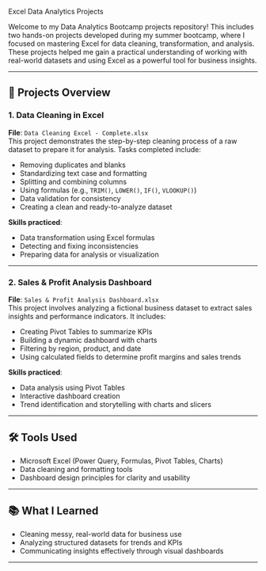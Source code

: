 Excel Data Analytics Projects

Welcome to my Data Analytics Bootcamp projects repository! This includes two hands-on projects developed during my summer bootcamp, where I focused on mastering Excel for data cleaning, transformation, and analysis. These projects helped me gain a practical understanding of working with real-world datasets and using Excel as a powerful tool for business insights.

---

## 📁 Projects Overview

### 1. Data Cleaning in Excel

**File**: `Data Cleaning Excel - Complete.xlsx`  
This project demonstrates the step-by-step cleaning process of a raw dataset to prepare it for analysis. Tasks completed include:

- Removing duplicates and blanks  
- Standardizing text case and formatting  
- Splitting and combining columns  
- Using formulas (e.g., `TRIM()`, `LOWER()`, `IF()`, `VLOOKUP()`)  
- Data validation for consistency  
- Creating a clean and ready-to-analyze dataset

**Skills practiced**:
- Data transformation using Excel formulas  
- Detecting and fixing inconsistencies  
- Preparing data for analysis or visualization

---

### 2. Sales & Profit Analysis Dashboard

**File**: `Sales & Profit Analysis Dashboard.xlsx`  
This project involves analyzing a fictional business dataset to extract sales insights and performance indicators. It includes:

- Creating Pivot Tables to summarize KPIs  
- Building a dynamic dashboard with charts  
- Filtering by region, product, and date  
- Using calculated fields to determine profit margins and sales trends

**Skills practiced**:
- Data analysis using Pivot Tables  
- Interactive dashboard creation  
- Trend identification and storytelling with charts and slicers

---

## 🛠 Tools Used

- Microsoft Excel (Power Query, Formulas, Pivot Tables, Charts)
- Data cleaning and formatting tools
- Dashboard design principles for clarity and usability

---

## 📚 What I Learned 

- Cleaning messy, real-world data for business use
- Analyzing structured datasets for trends and KPIs
- Communicating insights effectively through visual dashboards

---

